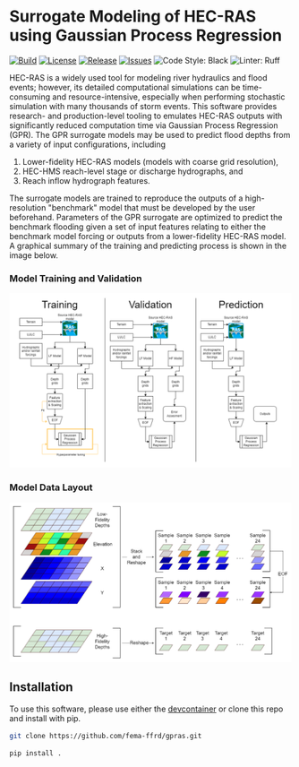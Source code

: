 # Surrogate Modeling of HEC-RAS using Gaussian Process Regression
[![Build](https://img.shields.io/github/actions/workflow/status/fema-ffrd/gpras/ci.yaml?branch=main)](.github/workflows/ci.yml)
[![License](https://img.shields.io/github/license/fema-ffrd/gpras)](LICENSE)
[![Release](https://img.shields.io/github/v/release/fema-ffrd/gpras)](https://github.com/fema-ffrd/gpras/releases)
[![Issues](https://img.shields.io/github/issues/fema-ffrd/gpras)](https://github.com/fema-ffrd/gpras/issues)
![Code Style: Black](https://img.shields.io/badge/code%20style-black-000000.svg)
![Linter: Ruff](https://img.shields.io/badge/linter-ruff-orange)

HEC-RAS is a widely used tool for modeling river hydraulics and flood events; however, its detailed computational simulations can be time-consuming and resource-intensive, especially when performing stochastic simulation with many thousands of storm events. This software provides research- and production-level tooling to emulates HEC-RAS outputs with significantly reduced computation time via Gaussian Process Regression (GPR).  The GPR surrogate models may be used to predict flood depths from a variety of input configurations, including

1. Lower-fidelity HEC-RAS models (models with coarse grid resolution),
2. HEC-HMS reach-level stage or discharge hydrographs, and
3. Reach inflow hydrograph features.

The surrogate models are trained to reproduce the outputs of a high-resolution "benchmark" model that must be developed by the user beforehand. Parameters of the GPR surrogate are optimized to predict the benchmark flooding given a set of input features relating to either the benchmark model forcing or outputs from a lower-fidelity HEC-RAS model. A graphical summary of the training and predicting process is shown in the image below.

### Model Training and Validation
<div align='center'>
    <img src="./images/process_1.png" alt="training_testing" width="600"/>
</div>

### Model Data Layout
<div align='center'>
    <img src="./images/data_structures.png" alt="data_layout" width="600"/>
</div>

## Installation

To use this software, please use either the [devcontainer](./devcontainer/devcontainer.json) or clone this repo and install with pip.


```bash
git clone https://github.com/fema-ffrd/gpras.git
```

```bash
pip install .
```
